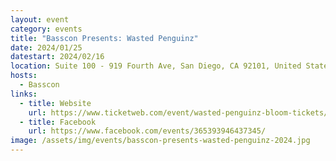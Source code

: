 ```yaml
---
layout: event
category: events
title: "Basscon Presents: Wasted Penguinz"
date: 2024/01/25
datestart: 2024/02/16
location: Suite 100 - 919 Fourth Ave, San Diego, CA 92101, United States
hosts:
  - Basscon
links:
  - title: Website
    url: https://www.ticketweb.com/event/wasted-penguinz-bloom-tickets/13468973
  - title: Facebook
    url: https://www.facebook.com/events/365393946437345/
image: /assets/img/events/basscon-presents-wasted-penguinz-2024.jpg
---
```

